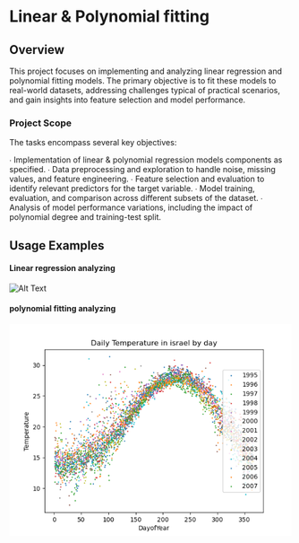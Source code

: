 # Linear & Polynomial fitting
## Overview

This project focuses on implementing and analyzing linear regression and polynomial fitting models.
The primary objective is to fit these models to real-world datasets, addressing challenges typical of practical scenarios,
and gain insights into feature selection and model performance.

### Project Scope

The tasks encompass several key objectives:

∙ Implementation of linear & polynomial regression models components as specified.
∙ Data preprocessing and exploration to handle noise, missing values, and feature engineering.
∙ Feature selection and evaluation to identify relevant predictors for the target variable.
∙ Model training, evaluation, and comparison across different subsets of the dataset.
∙ Analysis of model performance variations, including the impact of polynomial degree and training-test split.


## Usage Examples
#### Linear regression analyzing

![Alt Text](Examples/translation-output-example.gif)

#### polynomial fitting analyzing

![Alt Text](Examples/daily_temp_in_israel.png)